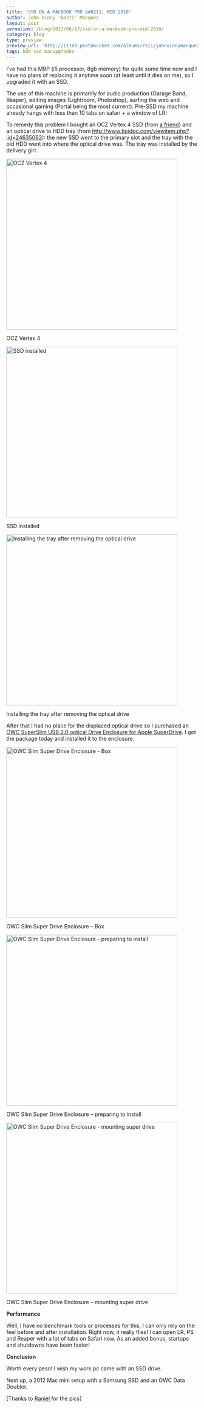 ```yaml
---
title: 'SSD ON A MACBOOK PRO &#8211; MID 2010'
author: John Vinny 'Basti' Marquez
layout: post
permalink: /blog/2013/06/17/ssd-on-a-macbook-pro-mid-2010/
category: blog
type: preview
preview_url: 'http://i1169.photobucket.com/albums/r511/johnvinnymarquez/ssdmac_zps75bbb7cb.jpg'
tags: hdd ssd macupgrades
---
```

I&#8217;ve had this MBP (i5 processor, 8gb memory) for quite some time now and I have no plans of replacing it anytime soon (at least until it dies on me), so I upgraded it with an SSD.

The use of this machine is primarilly for audio production (Garage Band, Reaper), editing  images (Lightroom, Photoshop), surfing the web and occasional gaming (Portal being the most current). Pre-SSD my machine already hangs with less than 10 tabs on safari + a window of LR!

To remedy this problem  I bought an OCZ Vertex 4 SSD (from <a href="http://raniel.net/" target="_blank">a friend</a>) and an optical drive to HDD tray (from <a href="http://www.tipidpc.com/viewitem.php?iid=24635062" target="_blank">http://www.tipidpc.com/viewitem.php?iid=24635062</a>): the new SSD went to the primary slot and the tray with the old HDD went into where the optical drive was. The tray was installed by the delivery girl.

<div id="attachment_585" style="width: 460px" class="wp-caption aligncenter">
  <a href="http://johnvinnymarquez.net/wp-content/uploads/2013/06/P6171352.jpg"><img class=" wp-image-585 " alt="OCZ Vertex 4" src="http://johnvinnymarquez.net/wp-content/uploads/2013/06/P6171352-1024x768.jpg" width="450" /></a><p class="wp-caption-text">
    OCZ Vertex 4
  </p>
</div>

<div id="attachment_609" style="width: 460px" class="wp-caption aligncenter">
  <a href="http://johnvinnymarquez.net/wp-content/uploads/2013/06/20130521_175525.jpg"><img class=" wp-image-609 " title="SSD installed" alt="SSD installed" src="http://johnvinnymarquez.net/wp-content/uploads/2013/06/20130521_175525-1024x768.jpg" width="450" /></a><p class="wp-caption-text">
    SSD installed
  </p>
</div>

<div id="attachment_610" style="width: 460px" class="wp-caption aligncenter">
  <a href="http://johnvinnymarquez.net/wp-content/uploads/2013/06/20130521_174901.jpg"><img class=" wp-image-610  " alt="Installing the tray after removing the optical drive" src="http://johnvinnymarquez.net/wp-content/uploads/2013/06/20130521_174901-1024x768.jpg" width="450" /></a><p class="wp-caption-text">
    Installing the tray after removing the optical drive
  </p>
</div>

After that I had no place for the displaced optical drive so I purchased an [OWC SuperSlim USB 2.0 optical Drive Enclosure for Apple SuperDrive][1]. I got the package today and installed it to the enclosure.

<div id="attachment_578" style="width: 460px" class="wp-caption aligncenter">
  <a href="http://johnvinnymarquez.net/wp-content/uploads/2013/06/P6171341.jpg"><img class=" wp-image-578 " alt="OWC Slim Super Drive Enclosure - Box" src="http://johnvinnymarquez.net/wp-content/uploads/2013/06/P6171341-768x1024.jpg" width="450" /></a><p class="wp-caption-text">
    OWC Slim Super Drive Enclosure &#8211; Box
  </p>
</div>

<div id="attachment_579" style="width: 460px" class="wp-caption aligncenter">
  <a href="http://johnvinnymarquez.net/wp-content/uploads/2013/06/P6171345.jpg"><img class=" wp-image-579 " alt="OWC Slim Super Drive Enclosure - preparing to install" src="http://johnvinnymarquez.net/wp-content/uploads/2013/06/P6171345-1024x768.jpg" width="450" /></a><p class="wp-caption-text">
    OWC Slim Super Drive Enclosure &#8211; preparing to install
  </p>
</div>

<div id="attachment_580" style="width: 460px" class="wp-caption aligncenter">
  <a href="http://johnvinnymarquez.net/wp-content/uploads/2013/06/P6171349.jpg"><img class=" wp-image-580 " alt="OWC Slim Super Drive Enclosure - mounting super drive" src="http://johnvinnymarquez.net/wp-content/uploads/2013/06/P6171349-1024x768.jpg" width="450" /></a><p class="wp-caption-text">
    OWC Slim Super Drive Enclosure &#8211; mounting super drive
  </p>
</div>

**Performance**

Well, I have no benchmark tools or processes for this, I can only rely on the feel before and after installation. Right now, it really flies! I can open LR, PS and Reaper with a lot of tabs on Safari now. As an added bonus, startups and shutdowns have been faster!

**Conclusion**

Worth every peso! I wish my work pc came with an SSD drive.

Next up, a 2012 Mac mini setup with a Samsung SSD and an OWC Data Doubler.

[Thanks to <a href="http://raniel.net/" target="_blank">Raniel </a>for the pics]

&nbsp;

 [1]: http://www.amazon.com/gp/product/B00724YQSY/ref=as_li_ss_tl?ie=UTF8&camp=1789&creative=390957&creativeASIN=B00724YQSY&linkCode=as2&tag=johnvinnymarq-20